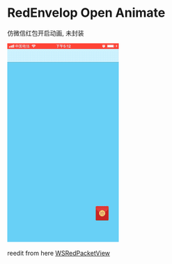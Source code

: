 # RedEnvelop Open Animate

仿微信红包开启动画, 未封装

![gif](https://github.com/ChaosTong/RedEnvelopAnimate/blob/master/show.gif)

reedit from here [WSRedPacketView](https://github.com/amber01/WSRedPacketView)

